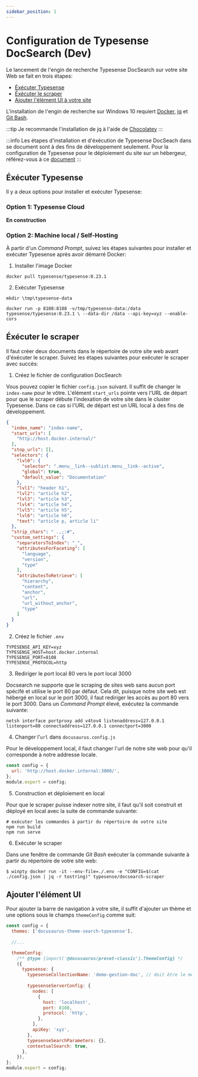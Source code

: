 ```yaml
---
sidebar_position: 1
---
```


# Configuration de Typesense DocSearch (Dev)

Le lancement de l'engin de recherche Typesense DocSearch sur votre site Web se fait en trois étapes:
- [Éxécuter Typesense](./recherche-config.md#éxécuter-typesense)
- [Éxécuter le scraper](./recherche-config.md#éxécuter-le-scraper)
- [Ajouter l'élément UI à votre site](./recherche-config.md#ajouter-lélément-ui)

L'installation de l'engin de recherche sur Windows 10 requiert [Docker](https://docs.docker.com/get-docker/), [jq](https://stedolan.github.io/jq/download/) et [Git Bash](https://git-scm.com/downloads).

:::tip
Je recommande l'installation de jq à l'aide de [Chocolatey](https://chocolatey.org/install#install-step2)
:::

:::info
Les étapes d'installation et d'éxécution de Typesense DocSeach dans se document sont à des fins de développement seulement. Pour la configuration de Typesense pour le déploiement du site sur un hébergeur, référez-vous à ce [document](./recherche-config-deploy)
:::

## Éxécuter Typesense

Il y a deux options pour installer et exécuter Typesense:

### Option 1: Typesense Cloud

**En construction**

### Option 2: Machine local / Self-Hosting

À partir d'un _Command Prompt_, suivez les étapes suivantes pour installer et exécuter Typesense après avoir démarré Docker:

1. Installer l'image Docker
```
docker pull typesense/typesense:0.23.1
```

2. Exécuter Typesense
```
mkdir \tmp\typesense-data

docker run -p 8108:8108 -v/tmp/typesense-data:/data typesense/typesense:0.23.1 \ --data-dir /data --api-key=xyz --enable-cors
```

## Éxécuter le scraper

Il faut créer deux documents dans le répertoire de votre site web avant d'éxécuter le scraper. Suivez les étapes suivantes pour exécuter le scraper avec succès:

1. Créez le fichier de configuration DocSearch

Vous pouvez copier le fichier `config.json` suivant. Il suffit de changer le `index-name` pour le vôtre. L'élément `start_urls` pointe vers l'URL de départ pour que le scraper débute l'indexation de votre site dans le cluster Typesense. Dans ce cas si l'URL de départ est un URL local à des fins de développement.

```json title="config.json"
{
  "index_name": "index-name",
  "start_urls": [
    "http://host.docker.internal/"
  ],
  "stop_urls": [],
  "selectors": {
    "lvl0": {
      "selector": ".menu__link--sublist.menu__link--active",
      "global": true,
      "default_value": "Documentation"
    },
    "lvl1": "header h1",
    "lvl2": "article h2",
    "lvl3": "article h3",
    "lvl4": "article h4",
    "lvl5": "article h5",
    "lvl6": "article h6",
    "text": "article p, article li"
  },
  "strip_chars": " .,;:#",
  "custom_settings": {
    "separatorsToIndex": "_",
    "attributesForFaceting": [
      "language",
      "version",
      "type"
    ],
    "attributesToRetrieve": [
      "hierarchy",
      "content",
      "anchor",
      "url",
      "url_without_anchor",
      "type"
    ]
  }
}
```

2. Créez le fichier `.env`
```title=".env"
TYPESENSE_API_KEY=xyz
TYPESENSE_HOST=host.docker.internal
TYPESENSE_PORT=8108
TYPESENSE_PROTOCOL=http
```

3. Rediriger le port local 80 vers le port local 3000

Docsearch ne supporte que le scraping de sites web sans aucun port spécifé et utilise le port 80 par défaut. Cela dit, puisque notre site web est hébergé en local sur le port 3000, il faut rediriger les accès au port 80 vers le port 3000. Dans un _Command Prompt_ élevé, exécutez la commande suivante:

```
netsh interface portproxy add v4tov4 listenaddress=127.0.0.1 listenport=80 connectaddress=127.0.0.1 connectport=3000
```

4. Changer l'`url` dans `docusaurus.config.js`

Pour le développement local, il faut changer l'url de notre site web pour qu'il corresponde à notre addresse locale.

```js title:"docusaurus.config.js"
const config = {
  url: 'http://host.docker.internal:3000/',
};
module.export = config;
```

5. Construction et déploiement en local

Pour que le scraper puisse indexer notre site, il faut qu'il soit construit et déployé en local avec la suite de commande suivante:

```
# exécuter les commandes à partir du répertoire de votre site
npm run build
npm run serve
```

6. Exécuter le scraper

Dans une fenêtre de commande _Git Bash_ exécuter la commande suivante à partir du répertoire de votre site web:

```
$ winpty docker run -it --env-file=./.env -e "CONFIG=$(cat ./config.json | jq -r tostring)" typesense/docsearch-scraper
```

## Ajouter l'élément UI

Pour ajouter la barre de navigation à votre site, il suffit d'ajouter un thème et une options sous le champs `themeConfig` comme suit:

```js title:"docusaurus.config"
const config = {
  themes: ['docusaurus-theme-search-typesense'],
  
  //...

  themeConfig:
    /** @type {import('@docusaurus/preset-classic').ThemeConfig} */
    ({
      typesense: {
        typesenseCollectionName: 'demo-gestion-doc', // doit être le même nom que index_name dans le fichier config.json
        
        typesenseServerConfig: {
          nodes: [
            {
              host: 'localhost',
              port: 8108,
              protocol: 'http',
            },
          ],
          apiKey: 'xyz',
        },
        typesenseSearchParameters: {},
        contextualSearch: true,
      },
    }),
};
module.export = config;
```